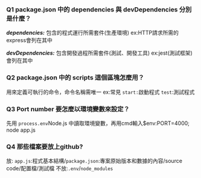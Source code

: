 ### Q1 package.json 中的 dependencies 與 devDependencies 分別是什麼？

***dependencies:*** 包含的程式運行所需套件(生產環境) ex:HTTP請求所需的express會列在其中

***devDependencies:*** 包含開發過程所需套件(測試、開發工具) ex:jest(測試框架)會列在其中

### Q2 package.json 中的 scripts 這個區塊怎麼用？

用來定義可執行的命令，命令名稱需唯一 ex:常見 `start:`啟動程式 `test`:測試程式

### Q3 Port number 要怎麼以環境變數來設定？

先用 `process.env`Node.js 中讀取環境變數，再用cmd輸入$env:PORT=4000; node app.js

### Q4 那些檔案要放上github?

放: `app.js`:程式基本結構/`package.json`:專案原始版本和數據的內容/source code/配置檔/測試檔
不放:`.env`/`node_modules`



